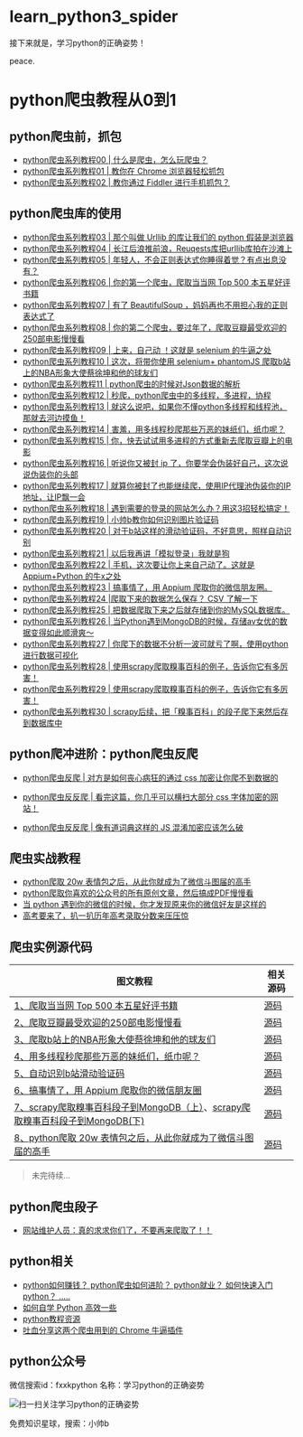 # learn_python3_spider
接下来就是，学习python的正确姿势！

peace.




# python爬虫教程从0到1

## python爬虫前，抓包

- [python爬虫系列教程00 | 什么是爬虫，怎么玩爬虫？](https://mp.weixin.qq.com/s/XJ4Jb5KU0Mf0PIeiSpdC7Q)
- [python爬虫系列教程01 | 教你在 Chrome 浏览器轻松抓包](https://mp.weixin.qq.com/s/aqOuCZKxpEW2_P2fkfWReg)
- [python爬虫系列教程02 | 教你通过 Fiddler 进行手机抓包？](https://mp.weixin.qq.com/s/NGOUtPIW8n1whOYwR-LQYA)

## python爬虫库的使用
- [python爬虫系列教程03 | 那个叫做 Urllib 的库让我们的 python 假装是浏览器](https://mp.weixin.qq.com/s/rJ8bt4HjYU36MrsDejHLZA)
- [python爬虫系列教程04 | 长江后浪推前浪，Reuqests库把urllib库拍在沙滩上](https://mp.weixin.qq.com/s/dYtF8ydJtqub0QkK1cGVjA)
- [python爬虫系列教程05 | 年轻人，不会正则表达式你睡得着觉？有点出息没有？](https://mp.weixin.qq.com/s/t4hXKK-pjA8rIVmJuiyQcw)
- [python爬虫系列教程06 | 你的第一个爬虫，爬取当当网 Top 500 本五星好评书籍](https://mp.weixin.qq.com/s/ET9HP2n3905PxBy4ZLmZNw)
- [python爬虫系列教程07 | 有了 BeautifulSoup ，妈妈再也不用担心我的正则表达式了](https://mp.weixin.qq.com/s/X8BT4sRp7_a4NHXa9ZSzCg)
- [python爬虫系列教程08 | 你的第二个爬虫，要过年了，爬取豆瓣最受欢迎的250部电影慢慢看](https://mp.weixin.qq.com/s/zzTRw4w6SFSeUDGlUCvXGw)
- [python爬虫系列教程09 | 上来，自己动 ！这就是 selenium 的牛逼之处](https://mp.weixin.qq.com/s/pNs5VBLadYQbe8RjsR4x1g)
- [python爬虫系列教程10 | 这次，将带你使用 selenium+ phantomJS 爬取b站上的NBA形象大使蔡徐坤和他的球友们](https://mp.weixin.qq.com/s/pGyFYpAoMtgGtD4uxBSCig)
- [python爬虫系列教程11 | python爬虫的时候对Json数据的解析](https://mp.weixin.qq.com/s/57W2axrqEB9hbIA9mgpP0g)
- [python爬虫系列教程12 | 秒爬，python爬虫中的多线程，多进程，协程](https://mp.weixin.qq.com/s/2kYWX8xOjdwifJZAkOlNjA)
- [python爬虫系列教程13 | 就这么说吧，如果你不懂python多线程和线程池，那就去河边摸鱼！](https://mp.weixin.qq.com/s/v8qlA1cOIhCwYmFgO6YrMg)
- [python爬虫系列教程14 | 害羞，用多线程秒爬那些万恶的妹纸们，纸巾呢？](https://mp.weixin.qq.com/s/cv_QREP2Gu6FzMrRb8F6XQ)
- [python爬虫系列教程15 | 你，快去试试用多进程的方式重新去爬取豆瓣上的电影](https://mp.weixin.qq.com/s/X15LNTgXMWV-I224NJ_U1A)
- [python爬虫系列教程16 | 听说你又被封 ip 了，你要学会伪装好自己，这次说说伪装你的头部](https://mp.weixin.qq.com/s?__biz=MzU2ODYzNTkwMg==&mid=2247484251&idx=1&sn=b10a5aedb633a051178fac8a1a800542&scene=19#wechat_redirect)
- [python爬虫系列教程17 | 就算你被封了也能继续爬，使用IP代理池伪装你的IP地址，让IP飘一会](https://mp.weixin.qq.com/s?__biz=MzU2ODYzNTkwMg==&mid=2247484261&idx=1&sn=2d839d004d592be3c98d1356d6710a69&scene=19#wechat_redirect)
- [python爬虫系列教程18 | 遇到需要的登录的网站怎么办？用这3招轻松搞定！](https://mp.weixin.qq.com/s?__biz=MzU2ODYzNTkwMg==&mid=2247484267&idx=1&sn=53486a7f41d9f57d14b10b7a21bfbb1e&scene=19#wechat_redirect)
- [python爬虫系列教程19 | 小帅b教你如何识别图片验证码](https://mp.weixin.qq.com/s?__biz=MzU2ODYzNTkwMg==&mid=2247484292&idx=1&sn=1d948f56e57a6586f11aabc0f0f6b3af&scene=19#wechat_redirect)
- [python爬虫系列教程20 | 对于b站这样的滑动验证码，不好意思，照样自动识别](https://mp.weixin.qq.com/s?__biz=MzU2ODYzNTkwMg==&mid=2247484321&idx=1&sn=4bc73324acfacda7d3bc82120b19d11a&scene=19#wechat_redirect)
- [python爬虫系列教程21 | 以后我再讲「模拟登录」我就是狗](https://mp.weixin.qq.com/s?__biz=MzU2ODYzNTkwMg==&mid=2247484326&idx=1&sn=05fe9e83b0ffc4b401a45f5a272bee0b&scene=19#wechat_redirect)
- [python爬虫系列教程22 | 手机，这次要让你上来自己动了。这就是 Appium+Python 的牛x之处](https://mp.weixin.qq.com/s?__biz=MzU2ODYzNTkwMg==&mid=2247484358&idx=1&sn=23e920d7a8d43dafd7607c8d30eeb946&scene=19#wechat_redirect)
- [python爬虫系列教程23 | 搞事情了，用 Appium 爬取你的微信朋友圈。](https://mp.weixin.qq.com/s?__biz=MzU2ODYzNTkwMg==&mid=2247484386&idx=1&sn=7f0545f27f095f20d69deedfa9f606a1&scene=19#wechat_redirect)
- [python爬虫系列教程24 |爬取下来的数据怎么保存？ CSV 了解一下](https://mp.weixin.qq.com/s?__biz=MzU2ODYzNTkwMg==&mid=2247484441&idx=1&sn=f814247c9307e4ed4bb58cdff279d410&scene=19#wechat_redirect)
- [python爬虫系列教程25 | 把数据爬取下来之后就存储到你的MySQL数据库。](https://mp.weixin.qq.com/s?__biz=MzU2ODYzNTkwMg==&mid=2247484510&idx=1&sn=316cec6eab70fcd8005cc580a66e02aa&scene=19#wechat_redirect)
- [python爬虫系列教程26 | 当Python遇到MongoDB的时候，存储av女优的数据变得如此顺滑爽～](https://mp.weixin.qq.com/s?__biz=MzU2ODYzNTkwMg==&mid=2247484520&idx=1&sn=5e2adaa2accb7fd9af35cbe7ceef945e&scene=19#wechat_redirect)
- [python爬虫系列教程27 | 你爬下的数据不分析一波可就亏了啊，使用python进行数据可视化](https://mp.weixin.qq.com/s?__biz=MzU2ODYzNTkwMg==&mid=2247484538&idx=1&sn=d9b614201c96ad283bbad8a867d42082&scene=19#wechat_redirect)
- [python爬虫系列教程28 | 使用scrapy爬取糗事百科的例子，告诉你它有多厉害！](https://mp.weixin.qq.com/s?__biz=MzU2ODYzNTkwMg==&mid=2247484571&idx=1&sn=e9b1b3cf6e5401ce5bfa0dd3d29f9305&scene=19#wechat_redirect)
- [python爬虫系列教程29 | 使用scrapy爬取糗事百科的例子，告诉你它有多厉害！](https://fxxkpython.com/python3-web-fxxkpython-spider-tutorial-29.html)
- [python爬虫系列教程30 | scrapy后续，把「糗事百科」的段子爬下来然后存到数据库中](https://fxxkpython.com/python3-web-fxxkpython-spider-tutorial-30.html)


## python爬冲进阶：python爬虫反爬

- [python爬虫反爬 | 对方是如何丧心病狂的通过 css 加密让你爬不到数据的](http://mp.weixin.qq.com/s?__biz=MzU2ODYzNTkwMg==&amp;mid=2247484810&amp;idx=1&amp;sn=ed3297773c1eeb741bdabfb31c3ea00e&amp;chksm=fc8bbd1bcbfc340d6ae0166e035dd8c8e106afae8adc5fc32162a17b68916b69383b0ab67265&amp;scene=27#wechat_redirect) 

- [python爬虫反反爬 | 看完这篇，你几乎可以横扫大部分 css 字体加密的网站！](http://mp.weixin.qq.com/s?__biz=MzU2ODYzNTkwMg==&amp;mid=2247484921&amp;idx=1&amp;sn=72a707c5bc67eede144947829cab4dc6&amp;chksm=fc8bbd68cbfc347eca6727ff90f85ef58a4fdd7c2f75a962aee3ccd5e9c4266dbe5f4e6e2262&amp;scene=27#wechat_redirect) 

- [python爬虫反反爬 | 像有道词典这样的 JS 混淆加密应该怎么破](http://mp.weixin.qq.com/s?__biz=MzU2ODYzNTkwMg==&amp;mid=2247484997&amp;idx=1&amp;sn=b304304aacb3cba31f5f7a6c6bb1ba69&amp;chksm=fc8bbed4cbfc37c29db631c187295757c164ae75ff3e0381dbbf685a9f3d1410098e5b751e33&amp;scene=27#wechat_redirect) 
## 爬虫实战教程
- [python爬取 20w 表情包之后，从此你就成为了微信斗图届的高手](https://fxxkpython.com/python-pa-qu-biao-qing-bao.html)
- [python爬取你喜欢的公众号的所有原创文章，然后搞成PDF慢慢看](http://mp.weixin.qq.com/s?__biz=MzU2ODYzNTkwMg==&amp;mid=2247484657&amp;idx=1&amp;sn=998bfcce6cd22b7fedff29e68a46fe3f&amp;chksm=fc8bbc60cbfc3576f117d3566fbea8a042ee573d840bbe6a3d4ec9bffef815c691b7f9a59711&amp;scene=27#wechat_redirect) 
- [当 python 遇到你的微信的时候，你才发现原来你的微信好友是这样的](http://mp.weixin.qq.com/s?__biz=MzU2ODYzNTkwMg==&amp;mid=2247484710&amp;idx=1&amp;sn=cf17f2e87405ebffb20edd0ca0a7315b&amp;chksm=fc8bbdb7cbfc34a1389e17d4485b677d5ada497a404dc8f14107914e50382c640e7bd3cb93a4&amp;scene=27#wechat_redirect) 
- [高考要来了，扒一扒历年高考录取分数来压压惊](http://mp.weixin.qq.com/s?__biz=MzU2ODYzNTkwMg==&amp;mid=2247484745&amp;idx=1&amp;sn=24362e73605d30e06ebe05d1fe7225f2&amp;chksm=fc8bbdd8cbfc34ce100b9461f46c8a1c0008172f101b34b38e146f56323bc40bbd373a127ee8&amp;scene=27#wechat_redirect) 


## 爬虫实例源代码

图文教程 | 相关源码
---- | ---
[1、爬取当当网 Top 500 本五星好评书籍](https://mp.weixin.qq.com/s?__biz=MzU2ODYzNTkwMg==&mid=2247484142&idx=1&sn=d4893c734e44a16db871f7904910bdcb&scene=19#wechat_redirect) | [源码](https://github.com/wistbean/learn_python3_spider/blob/master/dangdang_top_500.py)
[2、爬取豆瓣最受欢迎的250部电影慢慢看](https://mp.weixin.qq.com/s?__biz=MzU2ODYzNTkwMg==&mid=2247484156&idx=1&sn=dc732b380d162f39ff63d55cac5a0dd6&scene=19#wechat_redirect) | [源码](https://github.com/wistbean/learn_python3_spider/blob/master/douban_top_250_books.py)   
[3、爬取b站上的NBA形象大使蔡徐坤和他的球友们](https://mp.weixin.qq.com/s?__biz=MzU2ODYzNTkwMg==&mid=2247484182&idx=1&sn=1b1c0058e402a9dc559d16ab37a30e98&scene=19#wechat_redirect) | [源码](https://github.com/wistbean/learn_python3_spider/blob/master/ikun_basketball.py)
[4、用多线程秒爬那些万恶的妹纸们，纸巾呢？](https://mp.weixin.qq.com/s?__biz=MzU2ODYzNTkwMg==&mid=2247484225&idx=1&sn=077fba66aaa1d806193403ce51e75279&scene=19#wechat_redirect) | [源码](https://github.com/wistbean/learn_python3_spider/blob/master/meizitu.py)
[5、自动识别b站滑动验证码](https://mp.weixin.qq.com/s?__biz=MzU2ODYzNTkwMg==&mid=2247484321&idx=1&sn=4bc73324acfacda7d3bc82120b19d11a&scene=19#wechat_redirect) | [源码](https://github.com/wistbean/learn_python3_spider/blob/master/fuck_bilibili_captcha.py)
[6、搞事情了，用 Appium 爬取你的微信朋友圈](https://mp.weixin.qq.com/s?__biz=MzU2ODYzNTkwMg==&mid=2247484386&idx=1&sn=7f0545f27f095f20d69deedfa9f606a1&scene=19#wechat_redirect) | [源码](https://github.com/wistbean/learn_python3_spider/blob/master/wechat_moment.py)
[7、scrapy爬取糗事百科段子到MongoDB（上）](https://fxxkpython.com/python3-web-fxxkpython-spider-tutorial-29.html)、[scrapy爬取糗事百科段子到MongoDB(下)](https://fxxkpython.com/python3-web-fxxkpython-spider-tutorial-30.html) | [源码](https://github.com/wistbean/learn_python3_spider/tree/master/qiushibaike) 
[8、python爬取 20w 表情包之后，从此你就成为了微信斗图届的高手](https://fxxkpython.com/python-pa-qu-biao-qing-bao.html) | [源码](https://github.com/wistbean/learn_python3_spider/tree/master/biaoqingbao)
> 未完待续...

## python爬虫段子

- [网站维护人员：真的求求你们了，不要再来爬取了！！](https://mp.weixin.qq.com/s/3IyGi0F6xnD_uMKpez5AaA)

## python相关
- [python如何赚钱？ python爬虫如何进阶？ python就业？ 如何快速入门python？ .....](http://mp.weixin.qq.com/s?__biz=MzU2ODYzNTkwMg==&amp;mid=2247484770&amp;idx=1&amp;sn=16427865c7b2785594acfbcf4505e26f&amp;chksm=fc8bbdf3cbfc34e5856dd36dd825f9b89b05a4ab3def08dac48b760771e4ee0454fdf9ddee72&amp;scene=27#wechat_redirect) 
- [ 如何自学 Python 高效一些](http://mp.weixin.qq.com/s?__biz=MzU2ODYzNTkwMg==&amp;mid=2247484608&amp;idx=1&amp;sn=0ebde7cbfea6e42e9e8e316bbec35b2b&amp;chksm=fc8bbc51cbfc35475daa15a026c44727bc7954bd722b24870eab567ef937a8f175369c546962&amp;scene=27#wechat_redirect) 
- [python教程资源](https://wistbean.github.io/categories/python/)
- [吐血分享这两个爬虫用到的 Chrome 牛逼插件](http://mp.weixin.qq.com/s?__biz=MzU2ODYzNTkwMg==&amp;mid=2247484859&amp;idx=1&amp;sn=b5f91ab1dc027d06e34dea1b37091b34&amp;chksm=fc8bbd2acbfc343ce3123fb3e3aec1fa1e34c96b15e998a34e01a75f4ca90b0089e1692f5a31&amp;scene=27#wechat_redirect) 
## python公众号

微信搜索id：fxxkpython
名称：学习python的正确姿势

![扫一扫关注学习python的正确姿势](https://fxxkpython.com/images/wxgzh.jpeg)

免费知识星球，搜索：小帅b
